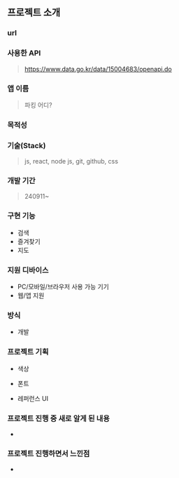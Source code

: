 ## 프로젝트 소개

### url

>

### 사용한 API

> https://www.data.go.kr/data/15004683/openapi.do

### 앱 이름

> 파킹 어디?

### 목적성

>

### 기술(Stack)

> js, react, node js, git, github, css

### 개발 기간

> 240911~

### 구현 기능

- 검색
- 즐겨찾기
- 지도

### 지원 디바이스

- PC/모바일/브라우저 사용 가능 기기
- 웹/앱 지원

### 방식

- 개발

### 프로젝트 기획

- 색상

>

- 폰트

>

- 레퍼런스 UI

>

### 프로젝트 진행 중 새로 알게 된 내용

-

>

### 프로젝트 진행하면서 느낀점

-

>

